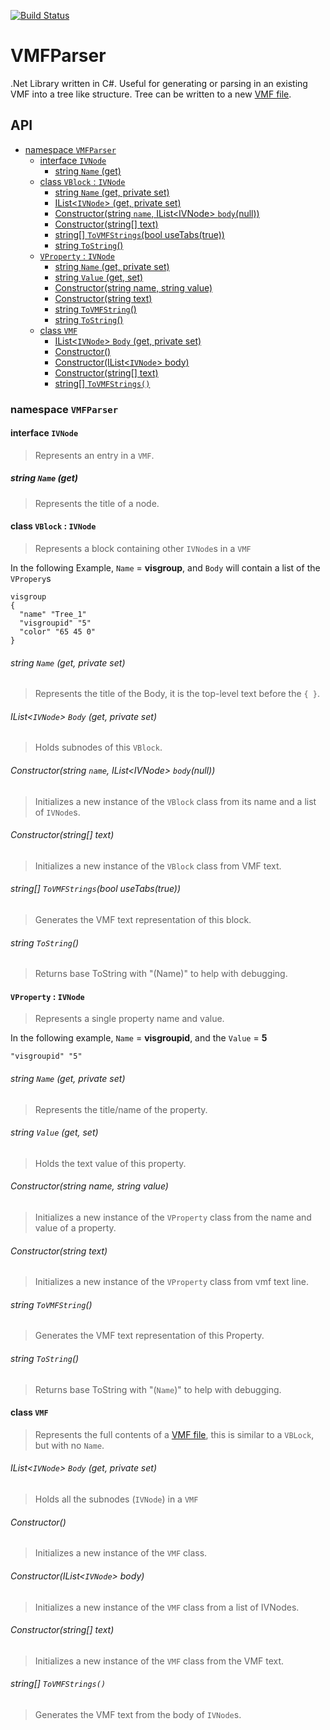 [![Build Status](https://travis-ci.org/BenVlodgi/VMFParser.svg)](https://travis-ci.org/BenVlodgi/VMFParser)
# VMFParser

.Net Library written in C#. Useful for generating or parsing in an existing VMF into a tree like structure. Tree can be written to a new [VMF file](https://developer.valvesoftware.com/wiki/Valve_Map_Format).

## API
- [namespace `VMFParser`](#namespace-vmfparser)
  - [interface `IVNode`](#interface-ivnode)
    - [string `Name` (get)](#string-name-get)
  - [class `VBlock` : `IVNode`](#class-vblock--ivnode)
      - [string `Name` (get, private set)](#string-name-get-private-set)
      - [IList\<`IVNode`\> (get, private set)](#ilist-body-get-private-set)
      - [Constructor(string `name`, IList\<IVNode\> `body`(null))](#constructorstring-name-ilist-bodynull)
      - [Constructor(string[] text)](#constructorstring-text)
      - [string[] `ToVMFStrings`(bool useTabs(true))](#string-tovmfstringsbool-usetabstrue)
      - [string `ToString`()](#string-tostring)
  - [`VProperty` : `IVNode`](#vproperty--ivnode)
      - [string `Name` (get, private set)](#string-name-get-private-set-1)
      - [string `Value` (get, set)](#string-value-get-set)
      - [Constructor(string name, string value)](#constructorstring-name-string-value)
      - [Constructor(string text)](#constructorstring-text-1)
      - [string `ToVMFString`()](#string-tovmfstring)
      - [string `ToString`()](#string-tostring-1)
  - [class `VMF`](#class-vmf)
      - [IList\<`IVNode`\> `Body` (get, private set)](#ilist-body-get-private-set-1)
      - [Constructor()](#constructor)
      - [Constructor(IList\<`IVNode`\> body)](#constructorilist-body)
      - [Constructor(string[] text)](#constructorstring-text-2)
      - [string[] `ToVMFStrings()`](#string-tovmfstrings)




### namespace `VMFParser`
#### interface `IVNode`
> Represents an entry in a `VMF`.
##### string `Name` (get)
> Represents the title of a node.




#### class `VBlock` : `IVNode`
> Represents a block containing other `IVNode`s in a `VMF`

In the following Example, `Name` = **visgroup**, and `Body` will contain a list of the `VPropery`s

    visgroup
    {
      "name" "Tree_1"
      "visgroupid" "5"
      "color" "65 45 0"
    }

###### string `Name` (get, private set)
> Represents the title of the Body, it is the top-level text before the `{ }`.
###### IList\<`IVNode`\> `Body` (get, private set)
> Holds subnodes of this `VBlock`.
###### Constructor(string `name`, IList\<IVNode\> `body`(null))
> Initializes a new instance of the `VBlock` class from its name and a list of `IVNode`s.
###### Constructor(string[] text)
> Initializes a new instance of the `VBlock` class from VMF text.
###### string[] `ToVMFStrings`(bool useTabs(true))
> Generates the VMF text representation of this block.
###### string `ToString`()
> Returns base ToString with "(Name)" to help with debugging.




#### `VProperty` : `IVNode`
> Represents a single property name and value.

In the following example, `Name` = **visgroupid**, and the `Value` = **5**

    "visgroupid" "5"

###### string `Name` (get, private set)
> Represents the title/name of the property.
###### string `Value` (get, set)
> Holds the text value of this property.
###### Constructor(string name, string value)
> Initializes a new instance of the `VProperty` class from the name and value of a property.
###### Constructor(string text)
> Initializes a new instance of the `VProperty` class from vmf text line.
###### string `ToVMFString`()
> Generates the VMF text representation of this Property.
###### string `ToString`()
> Returns base ToString with "(`Name`)" to help with debugging.




#### class `VMF`
> Represents the full contents of a [VMF file](https://developer.valvesoftware.com/wiki/Valve_Map_Format), this is similar to a `VBLock`, but with no `Name`.
###### IList\<`IVNode`\> `Body` (get, private set)
> Holds all the subnodes (`IVNode`) in a `VMF`
###### Constructor()
> Initializes a new instance of the `VMF` class.
###### Constructor(IList\<`IVNode`\> body)
> Initializes a new instance of the `VMF` class from a list of IVNodes.
###### Constructor(string[] text)
> Initializes a new instance of the `VMF` class from the VMF text.
###### string[] `ToVMFStrings()`
> Generates the VMF text from the body of `IVNode`s.





